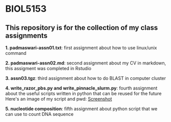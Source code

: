 # BIOL5153
## This repository is for the collection of my class assignments

**1. padmaswari-assn01.txt**: first assignment about how to use linux/unix command

**2. padmaswari-assn02.md**: second assignment about my CV in markdown, this assigment was completed in Rstudio

**3. assn03.tgz**: third assignment about how to do BLAST in computer cluster

**4. write_razor_pbs.py and write_pinnacle_slurm.py**: fourth assignment about the useful scripts written in python that can be reused for the future
Here's an image of my script and pwd:
[Screenshot](screenshot.png)

**5. nucleotide composition**: fifth assignment about python script that we can use to count DNA sequence

